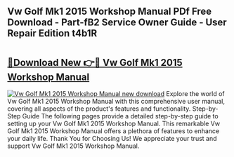 ## Vw Golf Mk1 2015 Workshop Manual PDf Free Download - Part-fB2 Service Owner Guide - User Repair Edition t4b1R

# <h2><a href="http://bc55670.oget.top/?id=Vw+Golf+Mk1+2015+Workshop+Manual">🔗Download New 👉🔴 Vw Golf Mk1 2015 Workshop Manual</a></h2>

[![Vw Golf Mk1 2015 Workshop Manual new download](https://i.imgur.com/5g1atiW.png)](http://bc55670.oget.top/?id=Vw+Golf+Mk1+2015+Workshop+Manual)
Explore the world of Vw Golf Mk1 2015 Workshop Manual with this comprehensive user manual, covering all aspects of the product's features and functionality. Step-by-Step Guide The following pages provide a detailed step-by-step guide to setting up your Vw Golf Mk1 2015 Workshop Manual. This remarkable Vw Golf Mk1 2015 Workshop Manual offers a plethora of features to enhance your daily life. Thank You for Choosing Us! We appreciate your trust and support Vw Golf Mk1 2015 Workshop Manual.
